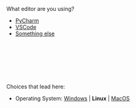 
What editor are you using?



- [PyCharm](ci-pycharm.md)
- [VSCode](ci-vscode_osl.md)
- [Something else](ci-no-help.md)


<br><br><br>
------
Choices that lead here:
- Operating System: [Windows](cant-import2_osw.md) | **Linux** | [MacOS](cant-import2_osm.md)

